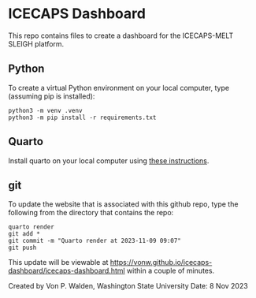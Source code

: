 # ICECAPS Dashboard

This repo contains files to create a dashboard for the ICECAPS-MELT SLEIGH platform.

## Python

To create a virtual Python environment on your local computer, type (assuming pip is installed):

```
python3 -m venv .venv
python3 -m pip install -r requirements.txt
```

## Quarto

Install quarto on your local computer using [these instructions](https://quarto.org/docs/get-started/).

## git

To update the website that is associated with this github repo, type the following from the directory that contains the repo:

```
quarto render
git add *
git commit -m "Quarto render at 2023-11-09 09:07"
git push
```

This update will be viewable at https://vonw.github.io/icecaps-dashboard/icecaps-dashboard.html within a couple of minutes.

Created by Von P. Walden, Washington State University
Date: 8 Nov 2023
